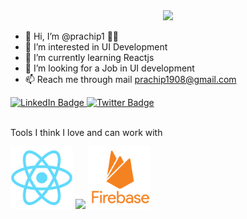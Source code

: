 <div id="header" align="center">

<img src="https://media.giphy.com/media/wfSJ97ypGvHPdJjZPj/giphy.gif" width="800">

</div>

- 👋 Hi, I’m @prachip1  :woman_technologist:
- 👀 I’m interested in UI Development
- 🌱 I’m currently learning Reactjs
- 💞️ I’m looking for a Job in UI development
- 📫 Reach me through mail prachip1908@gmail.com


<div id="badges">
  <a href="https://www.linkedin.com/in/prachi-priyadarshini/">
    <img src="https://img.shields.io/badge/LinkedIn-blue?style=for-the-badge&logo=linkedin&logoColor=white" alt="LinkedIn Badge"/>
  </a>
 
  <a href="https://twitter.com/uxprachicodes">
    <img src="https://img.shields.io/badge/Twitter-blue?style=for-the-badge&logo=twitter&logoColor=white" alt="Twitter Badge"/>
  </a>
</div>

<img src="https://komarev.com/ghpvc/?username=prachip1&style=flat-square&color=blue" alt=""/>


Tools I think I love and can work with

<div>
<img src="https://github.com/devicons/devicon/blob/master/icons/react/react-original.svg" width="100">
<img src="[https://github.com/devicons/devicon/blob/master/icons/css3/css3-original-wordmark.svg](https://github.com/devicons/devicon/blob/master/icons/css3/css3-original.svg)" width="100">
 <img src="https://github.com/devicons/devicon/blob/master/icons/firebase/firebase-plain-wordmark.svg" width="100">
</div>





<!---
prachip1/prachip1 is a ✨ special ✨ repository because its `README.md` (this file) appears on your GitHub profile.
You can click the Preview link to take a look at your changes.
--->
